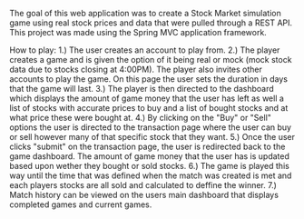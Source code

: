 The goal of this web application was to create a Stock Market simulation game using real stock prices and data that were pulled through a REST API. This project was 
made using the Spring MVC application framework.

How to play:
1.) The user creates an account to play from.
2.) The player creates a game and is given the option of it being real or mock (mock stock data due to stocks closing at 4:00PM). The player also invites other 
accounts to play the game. On this page the user sets the duration in days that the game will last.
3.) The player is then directed to the dashboard which displays the amount of game money that the user has left as well a list of stocks with accurate prices 
to buy and a list of bought stocks and at what price these were bought at.
4.) By clicking on the "Buy" or "Sell" options the user is directed to the transaction page where the user can buy or sell however many of that specific stock that 
 they want.
5.) Once the user clicks "submit" on the transaction page, the user is redirected back to the game dashboard. The amount of game money that the user has is updated 
based upon wether they bought or sold stocks.
6.) The game is played this way until the time that was defined when the match was created is met and each players stocks are all sold and calculated to deffine 
the winner.
7.) Match history can be viewed on the users main dashboard that displays completed games and current games.